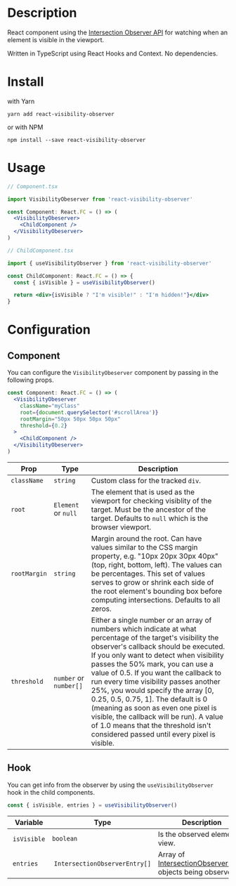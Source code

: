 # Description

React component using the [Intersection Observer API](https://developer.mozilla.org/en-US/docs/Web/API/Intersection_Observer_API) for watching when an element is visible in the viewport.

Written in TypeScript using React Hooks and Context. No dependencies.

# Install

with Yarn

```
yarn add react-visibility-observer
```

or with NPM

```
npm install --save react-visibility-observer
```

# Usage

```jsx
// Component.tsx

import VisibilityObeserver from 'react-visibility-observer'

const Component: React.FC = () => (
  <VisibilityObeserver>
    <ChildComponent />
  </VisibilityObeserver>
)
```

```jsx
// ChildComponent.tsx

import { useVisibilityObserver } from 'react-visibility-observer'

const ChildComponent: React.FC = () => {
  const { isVisible } = useVisibilityObserver()

  return <div>{isVisible ? "I'm visible!" : "I'm hidden!"}</div>
}
```

# Configuration

## Component

You can configure the `VisibilityObeserver` component by passing in the following props.

```jsx
const Component: React.FC = () => (
  <VisibilityObeserver
    className="myClass"
    root={document.querySelector('#scrollArea')}
    rootMargin="50px 50px 50px 50px"
    threshold={0.2}
  >
    <ChildComponent />
  </VisibilityObeserver>
)
```

| Prop         |  Type                  | Description                                                                                                                                                                                                                                                                                                                                                                                                                                                                                                                                                                |
| ------------ | ---------------------- | -------------------------------------------------------------------------------------------------------------------------------------------------------------------------------------------------------------------------------------------------------------------------------------------------------------------------------------------------------------------------------------------------------------------------------------------------------------------------------------------------------------------------------------------------------------------------- |
| `className`  | `string`               | Custom class for the tracked `div`.                                                                                                                                                                                                                                                                                                                                                                                                                                                                                                                                        |
| `root`       | `Element` or `null`    | The element that is used as the viewport for checking visiblity of the target. Must be the ancestor of the target. Defaults to `null` which is the browser viewport.                                                                                                                                                                                                                                                                                                                                                                                                       |
| `rootMargin` | `string`               | Margin around the root. Can have values similar to the CSS margin property, e.g. "10px 20px 30px 40px" (top, right, bottom, left). The values can be percentages. This set of values serves to grow or shrink each side of the root element's bounding box before computing intersections. Defaults to all zeros.                                                                                                                                                                                                                                                          |
| `threshold`  | `number` or `number[]` | Either a single number or an array of numbers which indicate at what percentage of the target's visibility the observer's callback should be executed. If you only want to detect when visibility passes the 50% mark, you can use a value of 0.5. If you want the callback to run every time visibility passes another 25%, you would specify the array [0, 0.25, 0.5, 0.75, 1]. The default is 0 (meaning as soon as even one pixel is visible, the callback will be run). A value of 1.0 means that the threshold isn't considered passed until every pixel is visible. |

## Hook

You can get info from the observer by using the `useVisibilityObserver` hook in the child components.

```ts
const { isVisible, entries } = useVisibilityObserver()
```

|  Variable    |  Type                          | Description                                                                                                                               |
| ------------ | ------------------------------ | ----------------------------------------------------------------------------------------------------------------------------------------- |
|  `isVisible` | `boolean`                      | Is the observed element in view.                                                                                                          |
|  `entries`   |  `IntersectionObserverEntry[]` | Array of [IntersectionObserverEntry](https://developer.mozilla.org/en-US/docs/Web/API/IntersectionObserverEntry) objects being observerd. |
